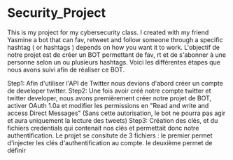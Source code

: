 # Security_Project
This is my project for my cybersecurity class. I created with my friend Yasmine a bot that can fav, retweet and follow someone through a specific hashtag ( or hashtags ) depends on how you want it to work. 
L'objectif de notre projet est de créer un BOT permettant de fav, rt et de s'abonner à une personne selon un ou plusieurs hashtags.
Voici les différentes étapes que nous avons suivi afin de réaliser ce BOT.

Step1: Afin d'utiliser l'API de Twitter nous devions d'abord créer un compte de developer twitter.
Step2: Une fois avoir créé notre compte twitter et twitter developer, nous avons premièrement créer notre projet de BOT, activer OAuth 1.0a et modifier les permissions en "Read and write and access Direct Messages" (Sans cette autorisation, le bot ne pourra pas agir et aura uniquement la lecture des tweets)
Step3: Création des clés, et du fichiers credentials qui contenait nos clés et permettait donc notre authentification.
Le projet se consitute de 3 fichiers : 
le premier permet d'injecter les clés d'authentification au compte.
le deuxième permet de définir 
